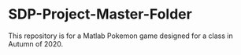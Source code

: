 # SDP-Project-Master-Folder
This repository is for a Matlab Pokemon game designed for a class in Autumn of 2020. 
